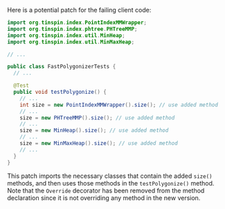 Here is a potential patch for the failing client code:
```java
import org.tinspin.index.PointIndexMMWrapper;
import org.tinspin.index.phtree.PHTreeMMP;
import org.tinspin.index.util.MinHeap;
import org.tinspin.index.util.MinMaxHeap;

// ...

public class FastPolygonizerTests {
  // ...

  @Test
  public void testPolygonize() {
    // ...
    int size = new PointIndexMMWrapper().size(); // use added method
    // ...
    size = new PHTreeMMP().size(); // use added method
    // ...
    size = new MinHeap().size(); // use added method
    // ...
    size = new MinMaxHeap().size(); // use added method
    // ...
  }
}
```
This patch imports the necessary classes that contain the added `size()` methods, and then uses those methods in the `testPolygonize()` method. Note that the `Override` decorator has been removed from the method declaration since it is not overriding any method in the new version.